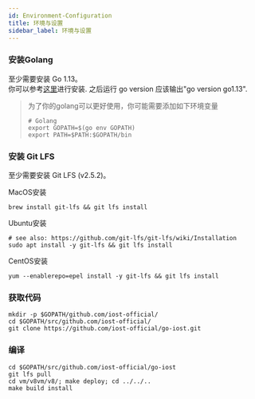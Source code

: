 ```yaml
---
id: Environment-Configuration
title: 环境与设置
sidebar_label: 环境与设置
---
```


### 安装Golang
至少需要安装 Go 1.13。   
你可以参考[这里](https://golang.org/doc/install)进行安装. 之后运行
go version
应该输出"go version go1.13".

> 为了你的golang可以更好使用，你可能需要添加如下环境变量
> ```
> # Golang
> export GOPATH=$(go env GOPATH)
> export PATH=$PATH:$GOPATH/bin
> ```

### 安装 Git LFS
至少需要安装 Git LFS (v2.5.2)。

MacOS安装
```
brew install git-lfs && git lfs install
```

Ubuntu安装
```
# see also: https://github.com/git-lfs/git-lfs/wiki/Installation
sudo apt install -y git-lfs && git lfs install
```

CentOS安装
```
yum --enablerepo=epel install -y git-lfs && git lfs install
```

### 获取代码

```
mkdir -p $GOPATH/github.com/iost-official/
cd $GOPATH/src/github.com/iost-official/
git clone https://github.com/iost-official/go-iost.git
```

### 编译
```
cd $GOPATH/src/github.com/iost-official/go-iost
git lfs pull
cd vm/v8vm/v8/; make deploy; cd ../../..
make build install
```

